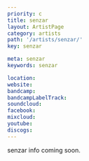 ```yaml
---
priority: c
title: senzar
layout: ArtistPage
category: artists
path: '/artists/senzar/'
key: senzar

meta: senzar
keywords: senzar

location: 
website: 
bandcamp: 
bandcampLabelTrack: 
soundcloud: 
facebook: 
mixcloud: 
youtube: 
discogs: 
---
```


senzar info coming soon.

